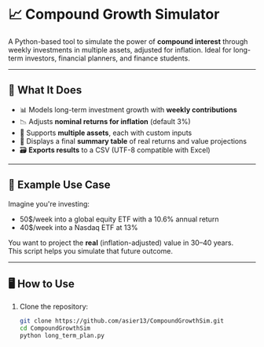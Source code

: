 # 📈 Compound Growth Simulator

A Python-based tool to simulate the power of **compound interest** through weekly investments in multiple assets, adjusted for inflation. Ideal for long-term investors, financial planners, and finance students.

---

## 🧠 What It Does

- 📊 Models long-term investment growth with **weekly contributions**
- 📉 Adjusts **nominal returns for inflation** (default 3%)
- 💼 Supports **multiple assets**, each with custom inputs
- 🧮 Displays a final **summary table** of real returns and value projections
- 🗃️ **Exports results** to a CSV (UTF-8 compatible with Excel)

---

## 📌 Example Use Case

Imagine you're investing:
- 50$/week into a global equity ETF with a 10.6% annual return
- 40$/week into a Nasdaq ETF at 13%


You want to project the **real** (inflation-adjusted) value in 30–40 years.  
This script helps you simulate that future outcome.

---

## 🖥️ How to Use

1. Clone the repository:
   ```bash
   git clone https://github.com/asier13/CompoundGrowthSim.git
   cd CompoundGrowthSim
   python long_term_plan.py
